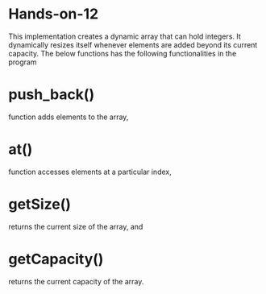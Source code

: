 # Hands-on-12

This implementation creates a dynamic array that can hold integers. 
It dynamically resizes itself whenever elements are added beyond its current capacity. The below functions has the following functionalities in the program
# push_back()
function adds elements to the array, 
# at()
function accesses elements at a particular index, 
# getSize()
returns the current size of the array, and 
# getCapacity()
returns the current capacity of the array.
